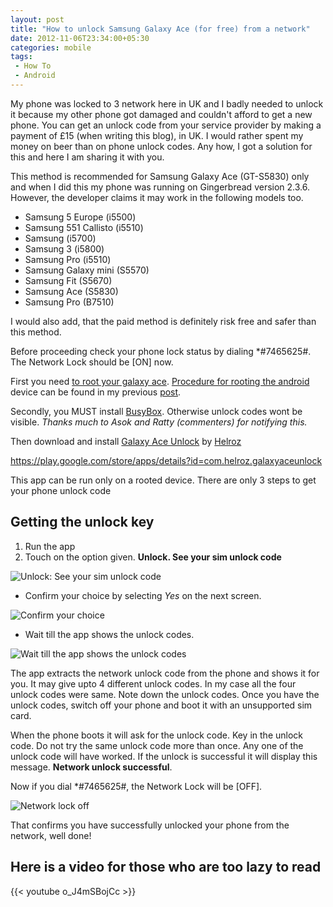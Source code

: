```yaml
---
layout: post
title: "How to unlock Samsung Galaxy Ace (for free) from a network"
date: 2012-11-06T23:34:00+05:30
categories: mobile
tags:
 - How To
 - Android
---
```

My phone was locked to 3 network here in UK and I badly needed to unlock it
because my other phone got damaged and couldn't afford to get a new phone. You
can get an unlock code from your service provider by making a payment of £15
(when writing this blog), in UK. I would rather spent my money on beer than on
phone unlock codes. Any how, I got a solution for this and here I am sharing it
with you.

This method is recommended for Samsung Galaxy Ace (GT-S5830) only and when I did
this my phone was running on Gingerbread version 2.3.6. However, the developer
claims it may work in the following models too.

* Samsung 5 Europe (i5500)
* Samsung 551 Callisto (i5510)
* Samsung (i5700)
* Samsung 3 (i5800)
* Samsung Pro (i5510)
* Samsung Galaxy mini (S5570)
* Samsung Fit (S5670)
* Samsung Ace (S5830)
* Samsung Pro (B7510)

I would also add, that the paid method is definitely risk free and safer than
this method.

Before proceeding check your phone lock status by dialing *#7465625#. The
Network Lock should be [ON] now.

First you need [to root your galaxy
ace](/how-to-root-your-samsung-galaxy-ace). [Procedure for rooting the
android](/how-to-root-your-samsung-galaxy-ace) device can be found in my
previous [post](/how-to-root-your-samsung-galaxy-ace).

Secondly, you MUST install [BusyBox](http://goo.gl/JOPF8). Otherwise unlock
codes wont be visible. *Thanks much to Asok and Ratty (commenters) for notifying
this.*

Then download and install [Galaxy Ace Unlock](http://goo.gl/lT2Yz) by
[Helroz](http://goo.gl/D5Cg4)

https://play.google.com/store/apps/details?id=com.helroz.galaxyaceunlock

This app can be run only on a rooted device. There are only 3 steps to get your
phone unlock code

## Getting the unlock key
1. Run the app
2. Touch on the option given. **Unlock. See your sim unlock code**

![Unlock: See your sim unlock code](http://1.bp.blogspot.com/-WQ-bNPQ-ezI/UJlN9OcFnnI/AAAAAAAADxc/MUTiLahTtb8/s1600/SC20121106-174547.png "See your sim unlock code")

* Confirm your choice by selecting *Yes* on the next screen.

![Confirm your choice](http://1.bp.blogspot.com/-2uNbRETZnMs/UJlOEZtscsI/AAAAAAAADxo/-1gmRBihI-4/s1600/SC20121106-174600.png "Select Yes")

* Wait till the app shows the unlock codes.

![Wait till the app shows the unlock codes](http://3.bp.blogspot.com/-jNFJf8ZiyqU/UJbK4pgwrjI/AAAAAAAADw8/qM4ws_1XMGE/s1600/SC20121013-235211.png "Wait till the app shows  the unlock codes")

The app extracts the network unlock code from the phone and shows it for you. It
may give upto 4 different unlock codes. In my case all the four unlock codes
were same. Note down the unlock codes. Once you have the unlock codes, switch
off your phone and boot it with an unsupported sim card.

When the phone boots it will ask for the unlock code. Key in the unlock code. Do
not try the same unlock code more than once. Any one of the unlock code will
have worked. If the unlock is successful it will display this message.
**Network unlock successful**.

Now if you dial *#7465625#, the Network Lock will be [OFF].

![Network lock off](http://1.bp.blogspot.com/-M6SxKa3Qa1Q/UJlNtvxnUoI/AAAAAAAADxQ/hv9O0fyrzjU/s1600/SC20121106-174519.png "Network lock off")

That confirms you have successfully unlocked your phone from the network, well done!

## Here is a video for those who are too lazy to read

{{< youtube o_J4mSBojCc >}}
